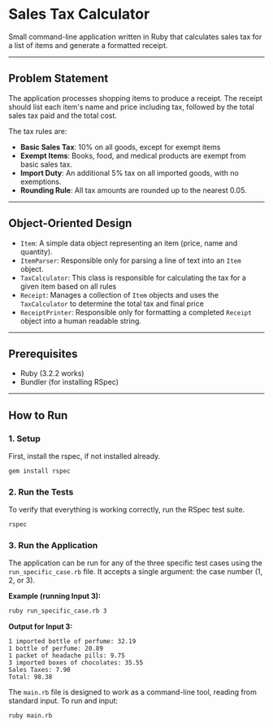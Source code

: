 # Sales Tax Calculator

Small command-line application written in Ruby that calculates sales tax for a list of items and generate a formatted receipt.

---

## Problem Statement

The application processes shopping items to produce a receipt.
The receipt should list each item's name and price including tax, followed by the total sales tax paid and the total cost.

The tax rules are:

- **Basic Sales Tax**: 10% on all goods, except for exempt items
- **Exempt Items**: Books, food, and medical products are exempt from basic sales tax.
- **Import Duty**: An additional 5% tax on all imported goods, with no exemptions.
- **Rounding Rule**: All tax amounts are rounded up to the nearest 0.05.

---

## Object-Oriented Design

- `Item`: A simple data object representing an item (price, name and quantity).
- `ItemParser`: Responsible only for parsing a line of text into an `Item` object.
- `TaxCalculator`: This class is responsible for calculating the tax for a given item based on all rules
- `Receipt`: Manages a collection of `Item` objects and uses the `TaxCalculator` to determine the total tax and final price
- `ReceiptPrinter`: Responsible only for formatting a completed `Receipt` object into a human readable string.

---

## Prerequisites

- Ruby (3.2.2 works)
- Bundler (for installing RSpec)

---

## How to Run

### 1\. Setup

First, install the rspec, if not installed already.

```bash
gem install rspec
```

### 2\. Run the Tests

To verify that everything is working correctly, run the RSpec test suite.

```bash
rspec
```

### 3\. Run the Application

The application can be run for any of the three specific test cases using the `run_specific_case.rb` file. It accepts a single argument: the case number (1, 2, or 3).

**Example (running Input 3):**

```bash
ruby run_specific_case.rb 3
```

**Output for Input 3:**

```
1 imported bottle of perfume: 32.19
1 bottle of perfume: 20.89
1 packet of headache pills: 9.75
3 imported boxes of chocolates: 35.55
Sales Taxes: 7.90
Total: 98.38
```

The `main.rb` file is designed to work as a command-line tool, reading from standard input. To run and input:

```bash
ruby main.rb
```
